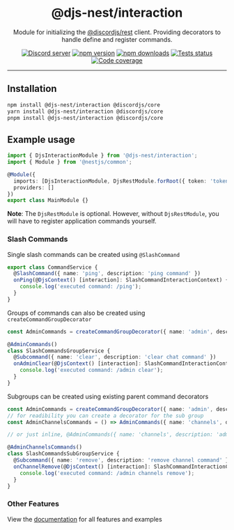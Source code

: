 <div align="center">
    <h1>@djs-nest/interaction</h1>
    Module for initializing the <a href="https://github.com/discordjs/discord.js/tree/main/packages/rest">@discordjs/rest</a> client. Providing decorators to handle define and register commands.
    <br/>
    <p>
        <a href="https://discord.gg/ZTapEzyD6G"><img src="https://img.shields.io/discord/222078108977594368?color=5865F2&logo=discord&logoColor=white" alt="Discord server" /></a>
		<a href="https://www.npmjs.com/package/@djs-nest/interaction"><img src="https://img.shields.io/npm/v/@djs-nest/interaction.svg?maxAge=3600" alt="npm version" /></a>
		<a href="https://www.npmjs.com/package/@djs-nest/interaction"><img src="https://img.shields.io/npm/dt/@djs-nest/interaction.svg?maxAge=3600" alt="npm downloads" /></a>
		<a href="https://github.com/djs-nest/djs-nest/actions"><img src="https://github.com/djs-nest/djs-nest/actions/workflows/tests.yml/badge.svg" alt="Tests status" /></a>
		<a href="https://codecov.io/gh/djs-nest/djs-nest" ><img src="https://codecov.io/gh/djs-nest/djs-nest/branch/main/graph/badge.svg?flag=interaction" alt="Code coverage" /></a>
	</p>
</div>

---

## Installation

```bash
npm install @djs-nest/interaction @discordjs/core
yarn install @djs-nest/interaction @discordjs/core
pnpm install @djs-nest/interaction @discordjs/core
```

## Example usage

```ts
import { DjsInteractionModule } from '@djs-nest/interaction';
import { Module } from '@nestjs/common';

@Module({
  imports: [DjsInteractionModule, DjsRestModule.forRoot({ token: 'token' })],
  providers: []
})
export class MainModule {}
```

**Note**: The `DjsRestModule` is optional. However, without `DjsRestModule`, you will have to register application
commands yourself.

### Slash Commands

Single slash commands can be created using `@SlashCommand`

```ts
export class CommandService {
  @SlashCommand({ name: 'ping', description: 'ping command' })
  onPing(@DjsContext() [interaction]: SlashCommandInteractionContext) {
    console.log('executed command: /ping');
  }
}
```

Groups of commands can also be created using `createCommandGroupDecorator`

```ts
const AdminCommands = createCommandGroupDecorator({ name: 'admin', description: 'admin commands' });

@AdminCommands()
class SlashCommandsGroupService {
  @Subcommand({ name: 'clear', description: 'clear chat command' })
  onAdminClear(@DjsContext() [interaction]: SlashCommandInteractionContext) {
    console.log('executed command: /admin clear');
  }
}
```

Subgroups can be created using existing parent command decorators

```ts
const AdminCommands = createCommandGroupDecorator({ name: 'admin', description: 'admin commands' });
// for readibility you can create a decorator for the sub group
const AdminChannelsCommands = () => AdminCommands({ name: 'channels', description: 'admin channel management' });

// or just inline, @AdminCommands({ name: 'channels', description: 'admin channel management' })

@AdminChannelsCommands()
class SlashCommandsSubGroupService {
  @Subcommand({ name: 'remove', description: 'remove channel command' })
  onChannelRemove(@DjsContext() [interaction]: SlashCommandInteractionContext) {
    console.log('executed command: /admin channels remove');
  }
}
```

### Other Features

View the [documentation][documentation] for all features and examples

[documentation]: https://djs-nest.github.io/djs-nest/
